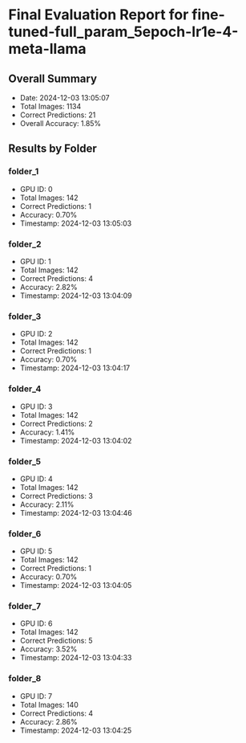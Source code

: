 # Final Evaluation Report for fine-tuned-full_param_5epoch-lr1e-4-meta-llama

## Overall Summary
- Date: 2024-12-03 13:05:07
- Total Images: 1134
- Correct Predictions: 21
- Overall Accuracy: 1.85%

## Results by Folder

### folder_1
- GPU ID: 0
- Total Images: 142
- Correct Predictions: 1
- Accuracy: 0.70%
- Timestamp: 2024-12-03 13:05:03

### folder_2
- GPU ID: 1
- Total Images: 142
- Correct Predictions: 4
- Accuracy: 2.82%
- Timestamp: 2024-12-03 13:04:09

### folder_3
- GPU ID: 2
- Total Images: 142
- Correct Predictions: 1
- Accuracy: 0.70%
- Timestamp: 2024-12-03 13:04:17

### folder_4
- GPU ID: 3
- Total Images: 142
- Correct Predictions: 2
- Accuracy: 1.41%
- Timestamp: 2024-12-03 13:04:02

### folder_5
- GPU ID: 4
- Total Images: 142
- Correct Predictions: 3
- Accuracy: 2.11%
- Timestamp: 2024-12-03 13:04:46

### folder_6
- GPU ID: 5
- Total Images: 142
- Correct Predictions: 1
- Accuracy: 0.70%
- Timestamp: 2024-12-03 13:04:05

### folder_7
- GPU ID: 6
- Total Images: 142
- Correct Predictions: 5
- Accuracy: 3.52%
- Timestamp: 2024-12-03 13:04:33

### folder_8
- GPU ID: 7
- Total Images: 140
- Correct Predictions: 4
- Accuracy: 2.86%
- Timestamp: 2024-12-03 13:04:25

